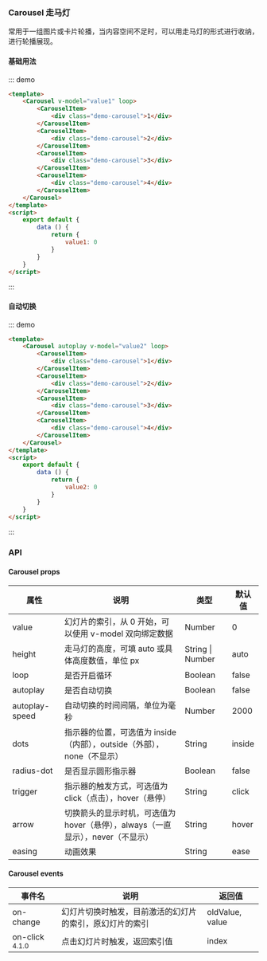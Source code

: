 ### Carousel 走马灯
常用于一组图片或卡片轮播，当内容空间不足时，可以用走马灯的形式进行收纳，进行轮播展现。
#### 基础用法
::: demo  
```html
<template>
    <Carousel v-model="value1" loop>
        <CarouselItem>
            <div class="demo-carousel">1</div>
        </CarouselItem>
        <CarouselItem>
            <div class="demo-carousel">2</div>
        </CarouselItem>
        <CarouselItem>
            <div class="demo-carousel">3</div>
        </CarouselItem>
        <CarouselItem>
            <div class="demo-carousel">4</div>
        </CarouselItem>
    </Carousel>
</template>
<script>
    export default {
        data () {
            return {
                value1: 0
            }
        }
    }
</script>
```
:::
#### 自动切换
::: demo  
```html
<template>
    <Carousel autoplay v-model="value2" loop>
        <CarouselItem>
            <div class="demo-carousel">1</div>
        </CarouselItem>
        <CarouselItem>
            <div class="demo-carousel">2</div>
        </CarouselItem>
        <CarouselItem>
            <div class="demo-carousel">3</div>
        </CarouselItem>
        <CarouselItem>
            <div class="demo-carousel">4</div>
        </CarouselItem>
    </Carousel>
</template>
<script>
    export default {
        data () {
            return {
                value2: 0
            }
        }
    }
</script>
```
:::
### API
#### Carousel props
<table>
  <thead>
    <tr>
      <th>属性</th>
      <th>说明</th>
      <th>类型</th>
      <th>默认值</th>
    </tr>
  </thead>
  <tbody>
    <tr>
      <td>value</td>
      <td>幻灯片的索引，从 0 开始，可以使用 v-model 双向绑定数据</td>
      <td>Number</td>
      <td>0</td>
    </tr>
    <tr>
      <td>height</td>
      <td>走马灯的高度，可填 auto 或具体高度数值，单位 px</td>
      <td>String | Number</td>
      <td>auto</td>
    </tr>
    <tr>
      <td>loop</td>
      <td>是否开启循环</td>
      <td>Boolean</td>
      <td>false</td>
    </tr>
    <tr>
      <td>autoplay</td>
      <td>是否自动切换</td>
      <td>Boolean</td>
      <td>false</td>
    </tr>
    <tr>
      <td>autoplay-speed</td>
      <td>自动切换的时间间隔，单位为毫秒</td>
      <td>Number</td>
      <td>2000</td>
    </tr>
    <tr>
      <td>dots</td>
      <td>指示器的位置，可选值为 inside （内部），outside（外部），none（不显示）</td>
      <td>String</td>
      <td>inside</td>
    </tr>
    <tr>
      <td>radius-dot</td>
      <td>是否显示圆形指示器</td>
      <td>Boolean</td>
      <td>false</td>
    </tr>
    <tr>
      <td>trigger</td>
      <td>指示器的触发方式，可选值为 click（点击），hover（悬停）</td>
      <td>String</td>
      <td>click</td>
    </tr>
    <tr>
      <td>arrow</td>
      <td>切换箭头的显示时机，可选值为 hover（悬停），always（一直显示），never（不显示）</td>
      <td>String</td>
      <td>hover</td>
    </tr>
    <tr>
      <td>easing</td>
      <td>动画效果</td>
      <td>String</td>
      <td>ease</td>
    </tr>
  </tbody>
</table>

#### Carousel events
<table>
  <thead>
    <tr>
      <th>事件名</th>
      <th>说明</th>
      <th>返回值</th>
    </tr>
  </thead>
  <tbody>
    <tr>
      <td>on-change</td>
      <td>幻灯片切换时触发，目前激活的幻灯片的索引，原幻灯片的索引</td>
      <td>oldValue, value</td>
    </tr>
    <tr>
      <td>on-click <span class="ivu-badge"> <sup class="ivu-badge-count ivu-badge-count-alone">4.1.0</sup></span></td>
      <td>点击幻灯片时触发，返回索引值</td>
      <td>index</td>
    </tr>
  </tbody>
</table>
